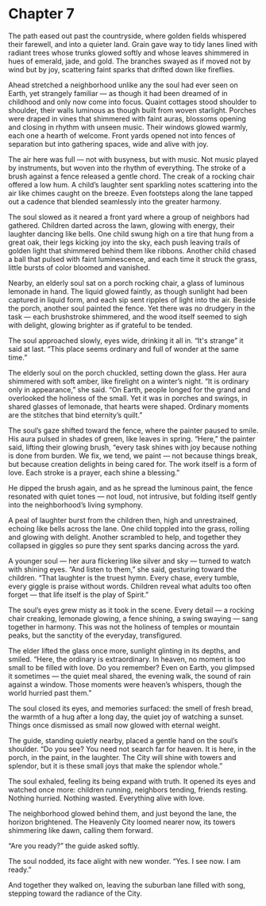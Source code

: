 # Chapter 7

The path eased out past the countryside, where golden fields whispered their farewell, and into a quieter land. Grain gave way to tidy lanes lined with radiant trees whose trunks glowed softly and whose leaves shimmered in hues of emerald, jade, and gold. The branches swayed as if moved not by wind but by joy, scattering faint sparks that drifted down like fireflies.

Ahead stretched a neighborhood unlike any the soul had ever seen on Earth, yet strangely familiar — as though it had been dreamed of in childhood and only now come into focus. Quaint cottages stood shoulder to shoulder, their walls luminous as though built from woven starlight. Porches were draped in vines that shimmered with faint auras, blossoms opening and closing in rhythm with unseen music. Their windows glowed warmly, each one a hearth of welcome. Front yards opened not into fences of separation but into gathering spaces, wide and alive with joy.


The air here was full — not with busyness, but with music. Not music played by instruments, but woven into the rhythm of everything. The stroke of a brush against a fence released a gentle chord. The creak of a rocking chair offered a low hum. A child’s laughter sent sparkling notes scattering into the air like chimes caught on the breeze. Even footsteps along the lane tapped out a cadence that blended seamlessly into the greater harmony.

The soul slowed as it neared a front yard where a group of neighbors had gathered. Children darted across the lawn, glowing with energy, their laughter dancing like bells. One child swung high on a tire that hung from a great oak, their legs kicking joy into the sky, each push leaving trails of golden light that shimmered behind them like ribbons. Another child chased a ball that pulsed with faint luminescence, and each time it struck the grass, little bursts of color bloomed and vanished.

Nearby, an elderly soul sat on a porch rocking chair, a glass of luminous lemonade in hand. The liquid glowed faintly, as though sunlight had been captured in liquid form, and each sip sent ripples of light into the air. Beside the porch, another soul painted the fence. Yet there was no drudgery in the task — each brushstroke shimmered, and the wood itself seemed to sigh with delight, glowing brighter as if grateful to be tended.

The soul approached slowly, eyes wide, drinking it all in. “It's strange” it said at last. “This place seems ordinary and full of wonder at the same time.”

The elderly soul on the porch chuckled, setting down the glass. Her aura shimmered with soft amber, like firelight on a winter’s night. “It is ordinary only in appearance,” she said. “On Earth, people longed for the grand and overlooked the holiness of the small. Yet it was in porches and swings, in shared glasses of lemonade, that hearts were shaped. Ordinary moments are the stitches that bind eternity’s quilt.”

The soul’s gaze shifted toward the fence, where the painter paused to smile. His aura pulsed in shades of green, like leaves in spring. “Here,” the painter said, lifting their glowing brush, “every task shines with joy because nothing is done from burden. We fix, we tend, we paint — not because things break, but because creation delights in being cared for. The work itself is a form of love. Each stroke is a prayer, each shine a blessing.”

He dipped the brush again, and as he spread the luminous paint, the fence resonated with quiet tones — not loud, not intrusive, but folding itself gently into the neighborhood’s living symphony.

A peal of laughter burst from the children then, high and unrestrained, echoing like bells across the lane. One child toppled into the grass, rolling and glowing with delight. Another scrambled to help, and together they collapsed in giggles so pure they sent sparks dancing across the yard.

A younger soul — her aura flickering like silver and sky — turned to watch with shining eyes. “And listen to them,” she said, gesturing toward the children. “That laughter is the truest hymn. Every chase, every tumble, every giggle is praise without words. Children reveal what adults too often forget — that life itself is the play of Spirit.”

The soul’s eyes grew misty as it took in the scene. Every detail — a rocking chair creaking, lemonade glowing, a fence shining, a swing swaying — sang together in harmony. This was not the holiness of temples or mountain peaks, but the sanctity of the everyday, transfigured.

The elder lifted the glass once more, sunlight glinting in its depths, and smiled. “Here, the ordinary is extraordinary. In heaven, no moment is too small to be filled with love. Do you remember? Even on Earth, you glimpsed it sometimes — the quiet meal shared, the evening walk, the sound of rain against a window. Those moments were heaven’s whispers, though the world hurried past them.”

The soul closed its eyes, and memories surfaced: the smell of fresh bread, the warmth of a hug after a long day, the quiet joy of watching a sunset. Things once dismissed as small now glowed with eternal weight.

The guide, standing quietly nearby, placed a gentle hand on the soul’s shoulder. “Do you see? You need not search far for heaven. It is here, in the porch, in the paint, in the laughter. The City will shine with towers and splendor, but it is these small joys that make the splendor whole.”

The soul exhaled, feeling its being expand with truth. It opened its eyes and watched once more: children running, neighbors tending, friends resting. Nothing hurried. Nothing wasted. Everything alive with love.

The neighborhood glowed behind them, and just beyond the lane, the horizon brightened. The Heavenly City loomed nearer now, its towers shimmering like dawn, calling them forward.

“Are you ready?” the guide asked softly.

The soul nodded, its face alight with new wonder. “Yes. I see now. I am ready.”

And together they walked on, leaving the suburban lane filled with song, stepping toward the radiance of the City.
